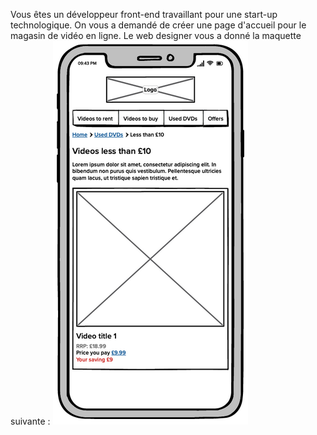 Vous êtes un développeur front-end travaillant pour une start-up technologique. On vous a demandé de créer une page d'accueil pour le magasin de vidéo en ligne. Le web designer vous a donné la maquette suivante :
![maquette](https://github.com/jesakim/BRIEF3/blob/main/img/maquette.png?raw=true)
